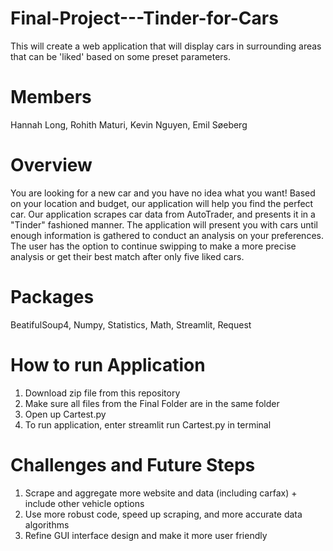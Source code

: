 # Final-Project---Tinder-for-Cars

This will create a web application that will display cars in surrounding areas that can be 'liked' based on some preset parameters.

# Members

Hannah Long, Rohith Maturi, Kevin Nguyen, Emil Søeberg

# Overview

You are looking for a new car and you have no idea what you want! Based on your location and budget, our application will help you find the perfect car. Our application scrapes car data from AutoTrader, and presents it in a "Tinder" fashioned manner. The application will present you with cars until enough information is gathered to conduct an analysis on your preferences. The user has the option to continue swipping to make a more precise analysis or get their best match after only five liked cars. 

# Packages

BeatifulSoup4, Numpy, Statistics, Math, Streamlit, Request

# How to run Application

  1. Download zip file from this repository
  2. Make sure all files from the Final Folder are in the same folder
  3. Open up Cartest.py
  4. To run application, enter streamlit run Cartest.py in terminal

# Challenges and Future Steps
  
  1. Scrape and aggregate more website and data (including carfax) + include other vehicle options
  2. Use more robust code, speed up scraping, and more accurate data algorithms
  3. Refine GUI interface design and make it more user friendly

